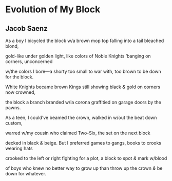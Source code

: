 # Evolution of My Block
## Jacob Saenz
As a boy I bicycled the block
w/a brown mop top falling
into a tail bleached blond,

gold-like under golden light,
like colors of Noble Knights
’banging on corners, unconcerned

w/the colors I bore—a shorty
too small to war with, too brown
to be down for the block.

White Knights became brown
Kings still showing black _&_ gold
on corners now crowned,

the block a branch branded
w/la corona graffitied on
garage doors by the pawns.

As a teen, I could’ve beamed
the crown, walked in w/out
the beat down custom,

warred w/my cousin
who claimed Two-Six,
the set on the next block

decked in black _&_ beige.
But I preferred games to gangs,
books to crooks wearing hats

crooked to the left or right
fighting for a plot, a block
to spot _&_ mark w/blood

of boys who knew no better
way to grow up than throw up
the crown _&_ be down for whatever.